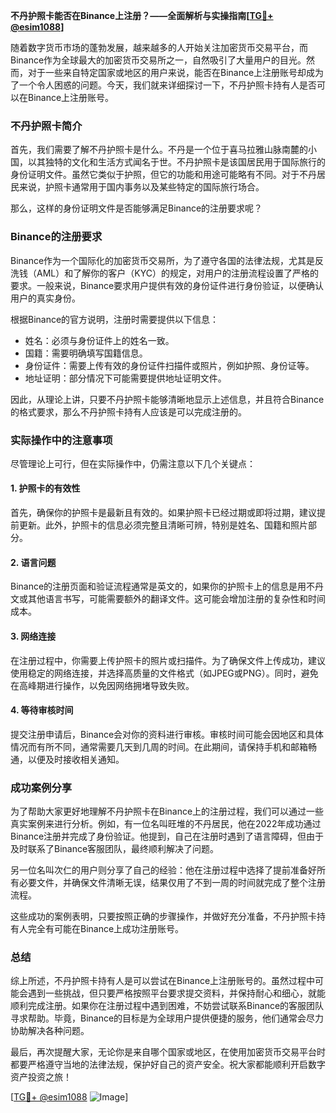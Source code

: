 **不丹护照卡能否在Binance上注册？——全面解析与实操指南[[TG💪+ @esim1088](https://t.me/s/esim1088)]**

随着数字货币市场的蓬勃发展，越来越多的人开始关注加密货币交易平台，而Binance作为全球最大的加密货币交易所之一，自然吸引了大量用户的目光。然而，对于一些来自特定国家或地区的用户来说，能否在Binance上注册账号却成为了一个令人困惑的问题。今天，我们就来详细探讨一下，不丹护照卡持有人是否可以在Binance上注册账号。

### 不丹护照卡简介

首先，我们需要了解不丹护照卡是什么。不丹是一个位于喜马拉雅山脉南麓的小国，以其独特的文化和生活方式闻名于世。不丹护照卡是该国居民用于国际旅行的身份证明文件。虽然它类似于护照，但它的功能和用途可能略有不同。对于不丹居民来说，护照卡通常用于国内事务以及某些特定的国际旅行场合。

那么，这样的身份证明文件是否能够满足Binance的注册要求呢？

### Binance的注册要求

Binance作为一个国际化的加密货币交易所，为了遵守各国的法律法规，尤其是反洗钱（AML）和了解你的客户（KYC）的规定，对用户的注册流程设置了严格的要求。一般来说，Binance要求用户提供有效的身份证件进行身份验证，以便确认用户的真实身份。

根据Binance的官方说明，注册时需要提供以下信息：
- 姓名：必须与身份证件上的姓名一致。
- 国籍：需要明确填写国籍信息。
- 身份证件：需要上传有效的身份证件扫描件或照片，例如护照、身份证等。
- 地址证明：部分情况下可能需要提供地址证明文件。

因此，从理论上讲，只要不丹护照卡能够清晰地显示上述信息，并且符合Binance的格式要求，那么不丹护照卡持有人应该是可以完成注册的。

### 实际操作中的注意事项

尽管理论上可行，但在实际操作中，仍需注意以下几个关键点：

#### 1. **护照卡的有效性**
   首先，确保你的护照卡是最新且有效的。如果护照卡已经过期或即将过期，建议提前更新。此外，护照卡的信息必须完整且清晰可辨，特别是姓名、国籍和照片部分。

#### 2. **语言问题**
   Binance的注册页面和验证流程通常是英文的，如果你的护照卡上的信息是用不丹文或其他语言书写，可能需要额外的翻译文件。这可能会增加注册的复杂性和时间成本。

#### 3. **网络连接**
   在注册过程中，你需要上传护照卡的照片或扫描件。为了确保文件上传成功，建议使用稳定的网络连接，并选择高质量的文件格式（如JPEG或PNG）。同时，避免在高峰期进行操作，以免因网络拥堵导致失败。

#### 4. **等待审核时间**
   提交注册申请后，Binance会对你的资料进行审核。审核时间可能会因地区和具体情况而有所不同，通常需要几天到几周的时间。在此期间，请保持手机和邮箱畅通，以便及时接收相关通知。

### 成功案例分享

为了帮助大家更好地理解不丹护照卡在Binance上的注册过程，我们可以通过一些真实案例来进行分析。例如，有一位名叫旺堆的不丹居民，他在2022年成功通过Binance注册并完成了身份验证。他提到，自己在注册时遇到了语言障碍，但由于及时联系了Binance客服团队，最终顺利解决了问题。

另一位名叫次仁的用户则分享了自己的经验：他在注册过程中选择了提前准备好所有必要文件，并确保文件清晰无误，结果仅用了不到一周的时间就完成了整个注册流程。

这些成功的案例表明，只要按照正确的步骤操作，并做好充分准备，不丹护照卡持有人完全有可能在Binance上成功注册账号。

### 总结

综上所述，不丹护照卡持有人是可以尝试在Binance上注册账号的。虽然过程中可能会遇到一些挑战，但只要严格按照平台要求提交资料，并保持耐心和细心，就能顺利完成注册。如果你在注册过程中遇到困难，不妨尝试联系Binance的客服团队寻求帮助。毕竟，Binance的目标是为全球用户提供便捷的服务，他们通常会尽力协助解决各种问题。

最后，再次提醒大家，无论你是来自哪个国家或地区，在使用加密货币交易平台时都要严格遵守当地的法律法规，保护好自己的资产安全。祝大家都能顺利开启数字资产投资之旅！

[[TG💪+ @esim1088](https://t.me/s/esim1088) ![Image](https://i.postimg.cc/4NQfJmqS/Snipaste-2025-05-13-00-14-12.png)]